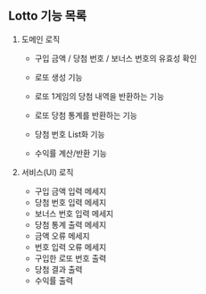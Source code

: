 ## Lotto 기능 목록

1. 도메인 로직

   - 구입 금액 / 당첨 번호 / 보너스 번호의 유효성 확인

   - 로또 생성 기능

   - 로또 1게임의 당첨 내역을 반환하는 기능

   - 로또 당첨 통계를 반환하는 기능

   - 당첨 번호 List화 기능

   - 수익률 계산/반환 기능

     

2. 서비스(UI) 로직

   - 구입 금액 입력 메세지
   - 당첨 번호 입력 메세지
   - 보너스 번호 입력 메세지
   - 당첨 통계 출력 메세지
   - 금액 오류 메세지
   - 번호 입력 오류 메세지
   - 구입한 로또 번호 출력
   - 당첨 결과 출력
   - 수익률 출력

